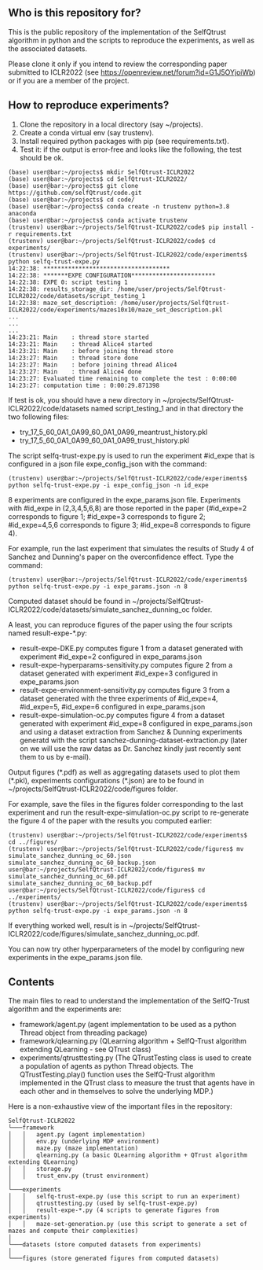 ## Who is this repository for?
This is the public repository of the implementation of the SelfQtrust algorithm in python and the scripts to reproduce the experiments, as well as the associated datasets.

Please clone it only if you intend to review the corresponding paper submitted to ICLR2022 (see https://openreview.net/forum?id=G1J5OYjoiWb) or if you are a member of the project.

## How to reproduce experiments?
1. Clone the repository in a local directory (say ~/projects).
2. Create a conda virtual env (say trustenv).
3. Install required python packages with pip (see requirements.txt).
4. Test it: if the output is error-free and looks like the following, the test should be ok.
```console
(base) user@bar:~/projects$ mkdir SelfQtrust-ICLR2022
(base) user@bar:~/projects$ cd SelfQtrust-ICLR2022/
(base) user@bar:~/projects$ git clone https://github.com/selfQtrust/code.git
(base) user@bar:~/projects$ cd code/
(base) user@bar:~/projects$ conda create -n trustenv python=3.8 anaconda
(base) user@bar:~/projects$ conda activate trustenv
(trustenv) user@bar:~/projects/SelfQtrust-ICLR2022/code$ pip install -r requirements.txt
(trustenv) user@bar:~/projects/SelfQtrust-ICLR2022/code$ cd experiments/
(trustenv) user@bar:~/projects/SelfQtrust-ICLR2022/code/experiments$ python selfq-trust-expe.py
14:22:38: ************************************
14:22:38: *******EXPE CONFIGURATION************************
14:22:38: EXPE 0: script testing 1
14:22:38: results_storage_dir: /home/user/projects/SelfQtrust-ICLR2022/code/datasets/script_testing_1
14:22:38: maze_set_description: /home/user/projects/SelfQtrust-ICLR2022/code/experiments/mazes10x10/maze_set_description.pkl
...
...
...
14:23:21: Main    : thread store started
14:23:21: Main    : thread Alice4 started
14:23:21: Main    : before joining thread store
14:23:27: Main    : thread store done
14:23:27: Main    : before joining thread Alice4
14:23:27: Main    : thread Alice4 done
14:23:27: Evaluated time remaining to complete the test : 0:00:00
14:23:27: computation time : 0:00:29.871398
```

If test is ok, you should have a new directory in ~/projects/SelfQtrust-ICLR2022/code/datasets named script_testing_1 and in that directory the two following files:
* try_17_5_60_0A1_0A99_60_0A1_0A99_meantrust_history.pkl
* try_17_5_60_0A1_0A99_60_0A1_0A99_trust_history.pkl

The script selfq-trust-expe.py is used to run the experiment #id_expe that is configured in a json file expe_config_json with the command:
```console
(trustenv) user@bar:~/projects/SelfQtrust-ICLR2022/code/experiments$ python selfq-trust-expe.py -i expe_config_json -n id_expe
```

8 experiments are configured in the expe_params.json file. Experiments with #id_expe in (2,3,4,5,6,8) are those reported in the paper (#id_expe=2 corresponds to figure 1; #id_expe=3 corresponds to figure 2; #id_expe=4,5,6 corresponds to figure 3; #id_expe=8 corresponds to figure 4).

For example, run the last experiment that simulates the results of Study 4 of Sanchez and Dunning's paper on the overconfidence effect. Type the command:
```console
(trustenv) user@bar:~/projects/SelfQtrust-ICLR2022/code/experiments$ python selfq-trust-expe.py -i expe_params.json -n 8
```
Computed dataset should be found in ~/projects/SelfQtrust-ICLR2022/code/datasets/simulate_sanchez_dunning_oc folder.

A least, you can reproduce figures of the paper using the four scripts named result-expe-*.py:
* result-expe-DKE.py computes figure 1 from a dataset generated with experiment #id_expe=2 configured in expe_params.json
* result-expe-hyperparams-sensitivity.py computes figure 2 from a dataset generated with experiment #id_expe=3 configured in expe_params.json
* result-expe-environment-sensitivity.py computes figure 3 from a dataset generated with the three experiments of #id_expe=4, #id_expe=5, #id_expe=6 configured in expe_params.json
* result-expe-simulation-oc.py computes figure 4 from a dataset generated with experiment #id_expe=8 configured in expe_params.json and using a dataset extraction from Sanchez & Dunning experiments generatd with the script sanchez-dunning-dataset-extraction.py (later on we will use the raw datas as Dr. Sanchez kindly just recently sent them to us by e-mail).

Output figures (\*.pdf) as well as aggregating datasets used to plot them (\*.pkl), experiments configurations (\*.json) are to be found in ~/projects/SelfQtrust-ICLR2022/code/figures folder.

For example, save the files in the figures folder corresponding to the last experiment and run the result-expe-simulation-oc.py script to re-generate the figure 4 of the paper with the results you computed earlier:
```console
(trustenv) user@bar:~/projects/SelfQtrust-ICLR2022/code/experiments$ cd ../figures/
(trustenv) user@bar:~/projects/SelfQtrust-ICLR2022/code/figures$ mv simulate_sanchez_dunning_oc_60.json simulate_sanchez_dunning_oc_60_backup.json
user@bar:~/projects/SelfQtrust-ICLR2022/code/figures$ mv simulate_sanchez_dunning_oc_60.pdf simulate_sanchez_dunning_oc_60_backup.pdf
user@bar:~/projects/SelfQtrust-ICLR2022/code/figures$ cd ../experiments/
(trustenv) user@bar:~/projects/SelfQtrust-ICLR2022/code/experiments$ python selfq-trust-expe.py -i expe_params.json -n 8
```

If everything worked well, result is in ~/projects/SelfQtrust-ICLR2022/code/figures/simulate_sanchez_dunning_oc.pdf.

You can now try other hyperparameters of the model by configuring new experiments in the expe_params.json file.

## Contents 
The main files to read to understand the implementation of the SelfQ-Trust algorithm and the experiments are:
* framework/agent.py (agent implementation to be used as a python Thread object from threading package)
* framework/qlearning.py (QLearning algorithm + SelfQ-Trust algorithm extending QLearning - see QTrust class)
* experiments/qtrusttesting.py (The QTrustTesting class is used to create a population of agents as python Thread objects. The QTrustTesting.play() function uses the SelfQ-Trust algorithm implemented in the QTrust class to measure the trust that agents have in each other and in themselves to solve the underlying MDP.)

Here is a non-exhaustive view of the important files in the repository:

```
SelfQtrust-ICLR2022
└───framework
│   │   agent.py (agent implementation)
│   │   env.py (underlying MDP environment)
│   │   maze.py (maze implementation)
│   │   qlearning.py (a basic QLearning algorithm + QTrust algorithm extending QLearning)
│   │   storage.py
│   │   trust_env.py (trust environment)
│
└───experiments
│   │   selfq-trust-expe.py (use this script to run an experiment)
│   │   qtrusttesting.py (used by selfq-trust-expe.py)
│   │   result-expe-*.py (4 scripts to generate figures from experiments)
│   │   maze-set-generation.py (use this script to generate a set of mazes and compute their complexities)
│
└───datasets (store computed datasets from experiments)
│
└───figures (store generated figures from computed datasets)

```
